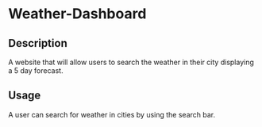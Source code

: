 # Weather-Dashboard

## Description 

A website that will allow users to search the weather in their city
displaying a 5 day forecast.

## Usage

A user can search for weather in cities by using the search bar.
